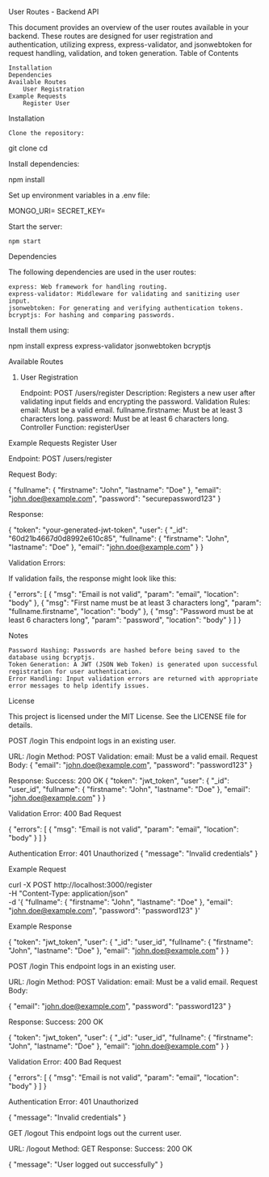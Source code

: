 User Routes - Backend API

This document provides an overview of the user routes available in your backend. These routes are designed for user registration and authentication, utilizing express, express-validator, and jsonwebtoken for request handling, validation, and token generation.
Table of Contents

    Installation
    Dependencies
    Available Routes
        User Registration
    Example Requests
        Register User

Installation

    Clone the repository:

git clone <repository-url>
cd <project-directory>

Install dependencies:

npm install

Set up environment variables in a .env file:

MONGO_URI=<your-mongodb-uri>
SECRET_KEY=<your-jwt-secret-key>

Start the server:

    npm start

Dependencies

The following dependencies are used in the user routes:

    express: Web framework for handling routing.
    express-validator: Middleware for validating and sanitizing user input.
    jsonwebtoken: For generating and verifying authentication tokens.
    bcryptjs: For hashing and comparing passwords.

Install them using:

npm install express express-validator jsonwebtoken bcryptjs

Available Routes

1. User Registration

   Endpoint: POST /users/register
   Description: Registers a new user after validating input fields and encrypting the password.
   Validation Rules:
   email: Must be a valid email.
   fullname.firstname: Must be at least 3 characters long.
   password: Must be at least 6 characters long.
   Controller Function: registerUser

Example Requests
Register User

Endpoint: POST /users/register

Request Body:

{
"fullname": {
"firstname": "John",
"lastname": "Doe"
},
"email": "john.doe@example.com",
"password": "securepassword123"
}

Response:

{
"token": "your-generated-jwt-token",
"user": {
"\_id": "60d21b4667d0d8992e610c85",
"fullname": {
"firstname": "John",
"lastname": "Doe"
},
"email": "john.doe@example.com"
}
}

Validation Errors:

If validation fails, the response might look like this:

{
"errors": [
{
"msg": "Email is not valid",
"param": "email",
"location": "body"
},
{
"msg": "First name must be at least 3 characters long",
"param": "fullname.firstname",
"location": "body"
},
{
"msg": "Password must be at least 6 characters long",
"param": "password",
"location": "body"
}
]
}

Notes

    Password Hashing: Passwords are hashed before being saved to the database using bcryptjs.
    Token Generation: A JWT (JSON Web Token) is generated upon successful registration for user authentication.
    Error Handling: Input validation errors are returned with appropriate error messages to help identify issues.

License

This project is licensed under the MIT License. See the LICENSE file for details.


POST /login
This endpoint logs in an existing user.

URL: /login
Method: POST
Validation:
email: Must be a valid email.
Request Body:
{
  "email": "john.doe@example.com",
  "password": "password123"
}

Response:
Success: 200 OK
{
  "token": "jwt_token",
  "user": {
    "_id": "user_id",
    "fullname": {
      "firstname": "John",
      "lastname": "Doe"
    },
    "email": "john.doe@example.com"
  }
}

Validation Error: 400 Bad Request

{
  "errors": [
    {
      "msg": "Email is not valid",
      "param": "email",
      "location": "body"
    }
  ]
}

Authentication Error: 401 Unauthorized
{
  "message": "Invalid credentials"
}

Example Request

curl -X POST http://localhost:3000/register \
  -H "Content-Type: application/json" \
  -d '{
    "fullname": {
      "firstname": "John",
      "lastname": "Doe"
    },
    "email": "john.doe@example.com",
    "password": "password123"
  }'

Example Response

{
  "token": "jwt_token",
  "user": {
    "_id": "user_id",
    "fullname": {
      "firstname": "John",
      "lastname": "Doe"
    },
    "email": "john.doe@example.com"
  }
}

POST /login
This endpoint logs in an existing user.

URL: /login
Method: POST
Validation:
email: Must be a valid email.
Request Body:

{
  "email": "john.doe@example.com",
  "password": "password123"
}

Response:
Success: 200 OK

{
  "token": "jwt_token",
  "user": {
    "_id": "user_id",
    "fullname": {
      "firstname": "John",
      "lastname": "Doe"
    },
    "email": "john.doe@example.com"
  }
}

Validation Error: 400 Bad Request

{
  "errors": [
    {
      "msg": "Email is not valid",
      "param": "email",
      "location": "body"
    }
  ]
}

Authentication Error: 401 Unauthorized

{
  "message": "Invalid credentials"
}

GET /logout
This endpoint logs out the current user.

URL: /logout
Method: GET
Response:
Success: 200 OK

{
  "message": "User logged out successfully"
}